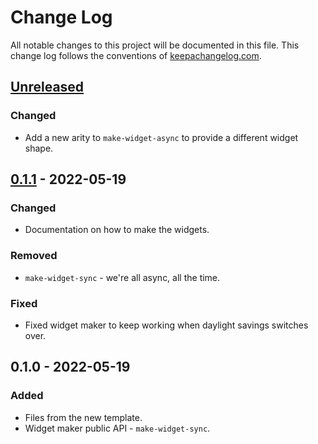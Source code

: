 # Change Log
All notable changes to this project will be documented in this file. This change log follows the conventions of [keepachangelog.com](http://keepachangelog.com/).

## [Unreleased]
### Changed
- Add a new arity to `make-widget-async` to provide a different widget shape.

## [0.1.1] - 2022-05-19
### Changed
- Documentation on how to make the widgets.

### Removed
- `make-widget-sync` - we're all async, all the time.

### Fixed
- Fixed widget maker to keep working when daylight savings switches over.

## 0.1.0 - 2022-05-19
### Added
- Files from the new template.
- Widget maker public API - `make-widget-sync`.

[Unreleased]: https://github.com/walterl/folklore/compare/0.1.1...HEAD
[0.1.1]: https://github.com/walterl/folklore/compare/0.1.0...0.1.1
